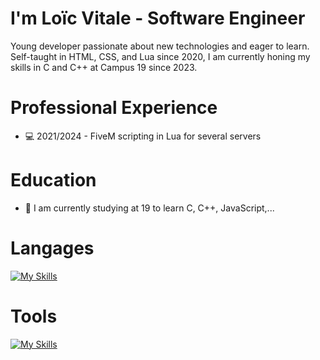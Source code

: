 # I'm Loïc Vitale - Software Engineer
Young developer passionate about new technologies and eager to learn. Self-taught in HTML, CSS, and Lua since 2020, I am currently honing my skills in C and C++ at Campus 19 since 2023.

# Professional Experience
- 💻 2021/2024 - FiveM scripting in Lua for several servers

# Education
- 📖 I am currently studying at 19 to learn C, C++, JavaScript,...

# Langages
[![My Skills](https://skillicons.dev/icons?i=html,css,c,cpp,lua)](https://skillicons.dev)

# Tools
[![My Skills](https://skillicons.dev/icons?i=github,vscode,vim)](https://skillicons.dev)

